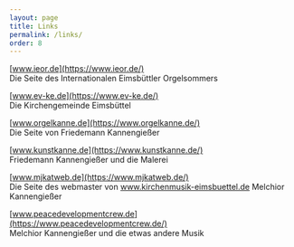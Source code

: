 ```yaml
---
layout: page
title: Links
permalink: /links/
order: 8
---
```


[www.ieor.de](https://www.ieor.de/)  
Die Seite des Internationalen Eimsbüttler Orgelsommers

[www.ev-ke.de](https://www.ev-ke.de/)  
Die Kirchengemeinde Eimsbüttel

[www.orgelkanne.de](https://www.orgelkanne.de/)  
Die Seite von Friedemann Kannengießer

[www.kunstkanne.de](https://www.kunstkanne.de/)  
Friedemann Kannengießer und die Malerei

[www.mjkatweb.de](https://www.mjkatweb.de/)  
Die Seite des webmaster von www.kirchenmusik-eimsbuettel.de Melchior Kannengießer

[www.peacedevelopmentcrew.de](https://www.peacedevelopmentcrew.de/)  
Melchior Kannengießer und die etwas andere Musik
